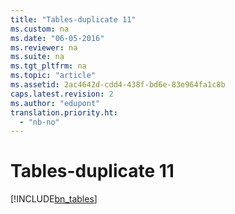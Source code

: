 ```yaml
---
title: "Tables-duplicate 11"
ms.custom: na
ms.date: "06-05-2016"
ms.reviewer: na
ms.suite: na
ms.tgt_pltfrm: na
ms.topic: "article"
ms.assetid: 2ac4642d-cdd4-438f-bd6e-83e964fa1c8b
caps.latest.revision: 2
ms.author: "edupont"
translation.priority.ht: 
  - "nb-no"
---
```

# Tables-duplicate 11
[!INCLUDE[bn_tables](../../LocalFunctionalityForMicrosoftDynamicsNav2016/Australia/includes/bn_tables_md.md)]